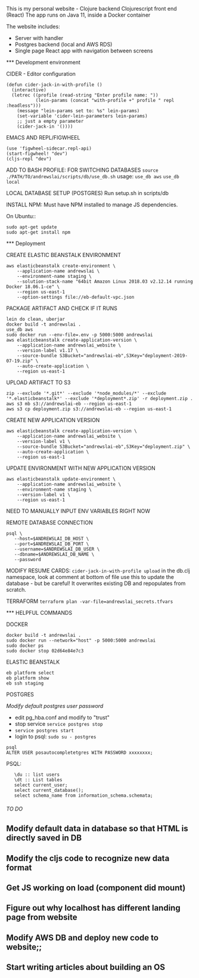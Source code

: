 
This is my personal website - Clojure backend Clojurescript front end (React)
The app runs on Java 11, inside a Docker container


The website includes:
- Server with handler
- Postgres backend (local and AWS RDS)
- Single page React app with navigation between screens


*** Development environment

CIDER - Editor configuration
```
(defun cider-jack-in-with-profile ()
  (interactive)
  (letrec ((profile (read-string "Enter profile name: "))
           (lein-params (concat "with-profile +" profile " repl :headless")))
    (message "lein-params set to: %s" lein-params)
    (set-variable 'cider-lein-parameters lein-params)
    ;; just a empty parameter
    (cider-jack-in '())))
```

EMACS AND REPL/FIGWHEEL
```
(use 'figwheel-sidecar.repl-api)
(start-figwheel! "dev")
(cljs-repl "dev")
```

ADD TO BASH PROFILE: FOR SWITCHING DATABASES
`source ./PATH/TO/andrewslai/scripts/db/use_db.sh`
usage: `use_db aws` `use_db local`


LOCAL DATABASE SETUP (POSTGRES)
Run setup.sh in scripts/db


INSTALL NPM: Must have NPM installed to manage JS dependencies.

On Ubuntu::
```
sudo apt-get update
sudo apt-get install npm
```


*** Deployment

CREATE ELASTIC BEANSTALK ENVIRONMENT
```
aws elasticbeanstalk create-environment \
    --application-name andrewslai \
    --environment-name staging \
    --solution-stack-name "64bit Amazon Linux 2018.03 v2.12.14 running Docker 18.06.1-ce" \
    --region us-east-1
    --option-settings file://eb-default-vpc.json
```

PACKAGE ARTIFACT AND CHECK IF IT RUNS
```
lein do clean, uberjar
docker build -t andrewslai .
use_db aws
sudo docker run --env-file=.env -p 5000:5000 andrewslai
aws elasticbeanstalk create-application-version \
    --application-name andrewslai_website \
    --version-label v1.17 \
    --source-bundle S3Bucket="andrewslai-eb",S3Key="deployment-2019-07-19.zip" \
    --auto-create-application \
    --region us-east-1
```

UPLOAD ARTIFACT TO S3
```
zip --exclude '*.git*' --exclude '*node_modules/*' --exclude '*.elasticbeanstalk*' --exclude '*deployment*.zip' -r deployment.zip .
aws s3 mb s3://andrewslai-eb --region us-east-1
aws s3 cp deployment.zip s3://andrewslai-eb --region us-east-1
```

CREATE NEW APPLICATION VERSION
```
aws elasticbeanstalk create-application-version \
    --application-name andrewslai_website \
    --version-label v1 \
    --source-bundle S3Bucket="andrewslai-eb",S3Key="deployment.zip" \
    --auto-create-application \
    --region us-east-1
```

UPDATE ENVIRONMENT WITH NEW APPLICATION VERSION
```
aws elasticbeanstalk update-environment \
    --application-name andrewslai_website \
    --environment-name staging \
    --version-label v1 \
    --region us-east-1
```
NEED TO MANUALLY INPUT ENV VARIABLES RIGHT NOW

REMOTE DATABASE CONNECTION
```
psql \
   --host=$ANDREWSLAI_DB_HOST \
   --port=$ANDREWSLAI_DB_PORT \
   --username=$ANDREWSLAI_DB_USER \
   --dbname=$ANDREWSLAI_DB_NAME \
   --password
```

MODIFY RESUME CARDS:
`cider-jack-in-with-profile upload`
in the db.clj namespace, look at comment at bottom of file
use this to update the database - but be careful! It overwrites
existing DB and repopulates from scratch.

TERRAFORM
`terraform plan -var-file=andrewslai_secrets.tfvars`


*** HELPFUL COMMANDS

DOCKER
```
docker build -t andrewslai .
sudo docker run --network="host" -p 5000:5000 andrewslai
sudo docker ps
sudo docker stop 02d64e84e7c3
```

ELASTIC BEANSTALK
```
eb platform select
eb platform show
eb ssh staging
```

POSTGRES

*Modify default postgres user password*
- edit pg_hba.conf and modify to "trust"
- stop service `service postgres stop`
- `service postgres start`
- login to psql: `sudo su - postgres`
```
psql
ALTER USER posautocompletetgres WITH PASSWORD xxxxxxxx;
```


PSQL:

```
   \du :: list users
   \dt :: List tables
   select current_user;
   select current_database();
   select schema_name from information_schema.schemata;
```


###### TO DO
## Modify default data in database so that HTML is directly saved in DB
## Modify the cljs code to recognize new data format
## Get JS working on load (component did mount)
## Figure out why localhost has different landing page from website
## Modify AWS DB and deploy new code to website;;

## Start writing articles about building an OS
